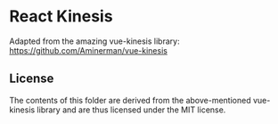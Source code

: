 # React Kinesis

Adapted from the amazing vue-kinesis library: https://github.com/Aminerman/vue-kinesis

## License

The contents of this folder are derived from the above-mentioned vue-kinesis library and are thus licensed under the MIT license.